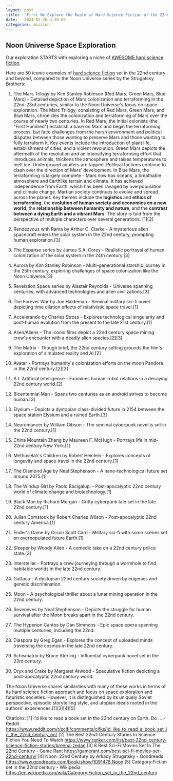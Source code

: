 ```yaml
---
layout: post
title:  "First We Explore the Realm of Hard Science Fiction of the 22nd Century"
date:   2024-05-26 4:30:00
categories: mission
---
```


## Noon Universe Space Exploration

Our exploration STARTS with exploring a niche of [AWESOME hard science fiction](https://github.com/sindresorhus/awesome-scifi).

Here are 50 iconic examples of [hard science fiction](https://en.wikipedia.org/wiki/Hard_science_fiction) set in the 22nd century and beyond, compared to the Noon Universe series by the Strugatsky Brothers:

1. The Mars Trilogy by Kim Stanley Robinson (Red Mars, Green Mars, Blue Mars) - Detailed depiction of Mars colonization and terraforming in the 22nd-23rd centuries, similar to the Noon Universe's focus on space exploration. The Mars Trilogy, consisting of Red Mars, Green Mars, and Blue Mars, chronicles the colonization and terraforming of Mars over the course of nearly two centuries. In Red Mars, the initial colonists (the "First Hundred") establish a base on Mars and begin the terraforming process, but face challenges from the harsh environment and political disputes between those wanting to preserve Mars and those wanting to fully terraform it. Key events include the introduction of plant life, establishment of cities, and a violent revolution. Green Mars depicts the aftermath of the revolution and an intensifying terraforming effort that introduces animals, thickens the atmosphere and raises temperatures to melt ice. Underground aquifers are tapped. Political factions continue to clash over the direction of Mars' development. In Blue Mars, the terraforming is largely complete - Mars now has oceans, a breathable atmosphere and Earthlike terrain and climate. It has achieved independence from Earth, which has been ravaged by overpopulation and climate change. Martian society continues to evolve and spread across the planet. Key themes include the **logistics** and **ethics of terraforming**, the **evolution of human society and economics on a new world**, the **relationship between humanity and nature**, and the **contrast between a dying Earth and a vibrant Mars**. The story is told from the perspective of multiple characters over several generations. [1][3]

2. Rendezvous with Rama by Arthur C. Clarke - A mysterious alien spacecraft enters the solar system in the 22nd century, prompting human exploration.[3]  

3. The Expanse series by James S.A. Corey - Realistic portrayal of human colonization of the solar system in the 24th century.[3]

4. Aurora by Kim Stanley Robinson - Multi-generational starship journey in the 25th century, exploring challenges of space colonization like the Noon Universe.[3]

5. Revelation Space series by Alastair Reynolds - Universe spanning centuries, with advanced technologies and alien civilizations.[3]

6. The Forever War by Joe Haldeman - Seminal military sci-fi novel depicting time dilation effects of relativistic space travel.[1]

7. Accelerando by Charles Stross - Explores technological singularity and post-human evolution from the present to the late 21st century.[1]  

8. Alien/Aliens - The iconic films depict a 22nd century space mining crew's encounter with a deadly alien species.[2][3]

9. The Matrix - Though brief, the 22nd century setting grounds the film's exploration of simulated reality and AI.[2]

10. Avatar - Portrays humanity's colonization efforts on the moon Pandora in the 22nd century.[2][3]

11. A.I. Artificial Intelligence - Examines human-robot relations in a decaying 22nd century world.[2]  

12. Bicentennial Man - Spans two centuries as an android strives to become human.[3]

13. Elysium - Depicts a dystopian class-divided future in 2154 between the space station Elysium and a ruined Earth.[3]

14. Neuromancer by William Gibson - The seminal cyberpunk novel is set in the 22nd century.[1]

15. China Mountain Zhang by Maureen F. McHugh - Portrays life in mid-22nd century New York.[1]

16. Methuselah's Children by Robert Heinlein - Explores concepts of longevity and space travel in the 22nd century.[1]  

17. The Diamond Age by Neal Stephenson - A nano-technological future set around 2075.[1]

18. The Windup Girl by Paolo Bacigalupi - Post-apocalyptic 22nd century world of climate change and biotechnology.[1]

19. Black Man by Richard Morgan - Gritty cyberpunk tale set in the late 22nd century.[1]

20. Julian Comstock by Robert Charles Wilson - Post-apocalyptic 22nd century America.[1]

21. Ender's Game by Orson Scott Card - Military sci-fi with some scenes set on overpopulated future Earth.[1]

22. Sleeper by Woody Allen - A comedic take on a 22nd century police state.[3]

23. Interstellar - Portrays a crew journeying through a wormhole to find habitable worlds in the late 22nd century.

24. Gattaca - A dystopian 22nd century society driven by eugenics and genetic discrimination. 

25. Moon - A psychological thriller about a lunar mining operation in the 22nd century.

26. Seveneves by Neal Stephenson - Depicts the struggle for human survival after the Moon breaks apart in the 22nd century.

27. The Hyperion Cantos by Dan Simmons - Epic space opera spanning multiple centuries, including the 22nd.

28. Diaspora by Greg Egan - Explores the concept of uploaded minds traversing the cosmos in the late 22nd century.

29. Schismatrix by Bruce Sterling - Influential cyberpunk novel set in the 23rd century.

30. Oryx and Crake by Margaret Atwood - Speculative fiction depicting a post-apocalyptic 22nd century world.

The Noon Universe shares similarities with many of these works in terms of its hard science fiction approach and focus on space exploration and futuristic societies. However, it is distinguished by its uniquely Soviet perspective, episodic storytelling style, and utopian ideals rooted in the authors' experiences.[1][3][4][5]

Citations:
[1] I'd like to read a book set in the 22nd century on Earth. Do ... - Reddit https://www.reddit.com/r/scifi/comments/cifks/id_like_to_read_a_book_set_in_the_22nd_century_on/
[2] The Best 22nd-Century Stories In Science Fiction You Need To Watch https://www.ranker.com/list/best-22nd-century-science-fiction-stories/brenna-zedan
[3] 8 Best Sci-Fi Movies Set In The 22nd Century - Game Rant https://gamerant.com/best-sci-fi-movies-set-22nd-century/
[4] Noon: 22nd Century by Arkady Strugatsky - Goodreads https://www.goodreads.com/book/show/1091478.Noon
[5] Category:Fiction set in the 22nd century - Wikipedia https://en.wikipedia.org/wiki/Category:Fiction_set_in_the_22nd_century
